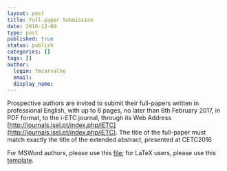 ```yaml
---
layout: post
title: Full-paper Submission
date: 2016-12-09
type: post
published: true
status: publish
categories: []
tags: []
author:
  login: fmcarvalho
  email: 
  display_name: 
---
```


Prospective authors are invited to submit their full-papers written in professional
English, with up to 6 pages, no later than 6th February 2017, in PDF format, to the
i-ETC journal, through its Web Address [http://journals.isel.pt/index.php/iETC](http://journals.isel.pt/index.php/iETC).
The title of the full-paper must match exactly the title of the extended abstract,
presented at CETC2016

For MSWord authors, please use this [file](/resources/i-ETC-TemplateWord.zip);
for LaTeX users, please use this [template](/resources/i-ETC-TemplateLaTeX.zip).